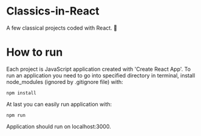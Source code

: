 # Classics-in-React

A few classical projects coded with React. :rocket:

# How to run

Each project is JavaScript application created with 'Create React App'. To run an application you need to go into specified directory in terminal, install node_modules (ignored by .gitignore file) with:

```
npm install
```

At last you can easily run application with:

```
npm run
```

Application should run on localhost:3000.
